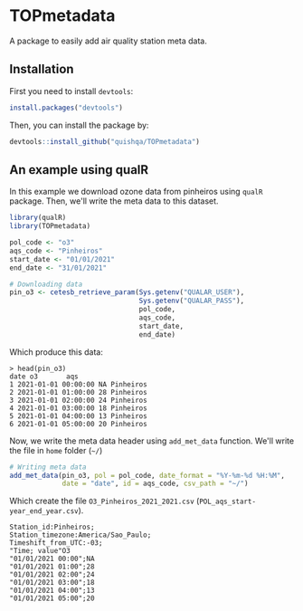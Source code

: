 # TOPmetadata
A package to easily add air quality station meta data.

## Installation

First you need to install `devtools`:
```R
install.packages("devtools")
```

Then, you can install the package by:
```R
devtools::install_github("quishqa/TOPmetadata")
```

## An example using qualR

In this example we download ozone data from pinheiros using `qualR` package.
Then, we'll write the meta data to this dataset.

```R
library(qualR)
library(TOPmetadata)

pol_code <- "o3"
aqs_code <- "Pinheiros"
start_date <- "01/01/2021"
end_date <- "31/01/2021"

# Downloading data
pin_o3 <- cetesb_retrieve_param(Sys.getenv("QUALAR_USER"),
                                Sys.getenv("QUALAR_PASS"),
                                pol_code,
                                aqs_code,
                                start_date,
                                end_date)
```

Which produce this data:

```
> head(pin_o3)
date o3       aqs
1 2021-01-01 00:00:00 NA Pinheiros
2 2021-01-01 01:00:00 28 Pinheiros
3 2021-01-01 02:00:00 24 Pinheiros
4 2021-01-01 03:00:00 18 Pinheiros
5 2021-01-01 04:00:00 13 Pinheiros
6 2021-01-01 05:00:00 20 Pinheiros
```

Now, we write the meta data header using `add_met_data` function. 
We'll write the file in `home` folder (`~/`)

```R
# Writing meta data
add_met_data(pin_o3, pol = pol_code, date_format = "%Y-%m-%d %H:%M", 
             date = "date", id = aqs_code, csv_path = "~/")
```

Which create the file `O3_Pinheiros_2021_2021.csv` (`POL_aqs_start-year_end_year.csv`).
```
Station_id:Pinheiros;
Station_timezone:America/Sao_Paulo;
Timeshift_from_UTC:-03;
"Time; value"O3
"01/01/2021 00:00";NA
"01/01/2021 01:00";28
"01/01/2021 02:00";24
"01/01/2021 03:00";18
"01/01/2021 04:00";13
"01/01/2021 05:00";20

```

